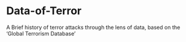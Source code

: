 # Data-of-Terror
A Brief history of terror attacks through the lens of data, based on the ‘Global Terrorism Database’ 
